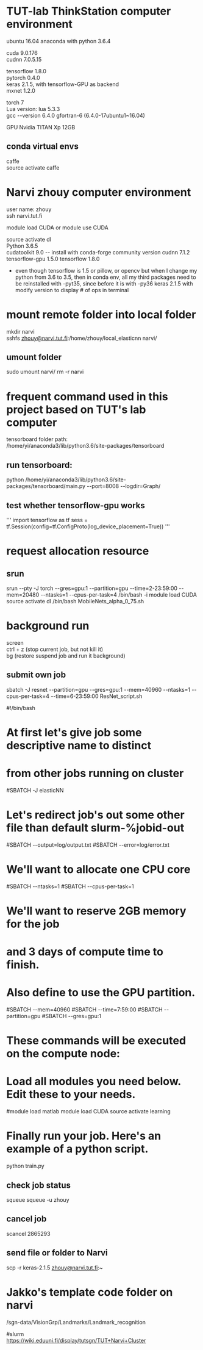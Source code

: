 # TUT-lab ThinkStation computer environment
ubuntu 16.04
anaconda with python 3.6.4  

cuda 9.0.176  
cudnn 7.0.5.15  

tensorflow 1.8.0  
pytorch 0.4.0  
keras 2.1.5, with tensorflow-GPU as backend  
mxnet 1.2.0  

torch 7  
Lua version: lua 5.3.3  
gcc --version  6.4.0
gfortran-6 (6.4.0-17ubuntu1~16.04)

GPU Nvidia TITAN Xp 12GB  


## conda virtual envs
caffe  
source activate caffe  


# Narvi zhouy computer environment
user name: zhouy  
ssh narvi.tut.fi  

module load CUDA or module use CUDA  

source activate dl  
Python 3.6.5  
cudatoolkit  9.0  -- install with conda-forge community version
cudnn 7.1.2
tensorflow-gpu 1.5.0
tensorflow 1.8.0

* even though tensorflow is 1.5 or pillow, or opencv but when I change my python from 3.6 to 3.5, then in conda env, all my third packages need to be reinstalled with -pyt35, since before it is with -py36
keras 2.1.5 with modify version to display # of ops in terminal

# mount remote folder into local folder
mkdir narvi  
sshfs zhouy@narvi.tut.fi:/home/zhouy/local_elasticnn narvi/
## umount folder
sudo umount narvi/
rm -r narvi

# frequent command used in this project based on TUT's lab computer
tensorboard folder path:  
/home/yi/anaconda3/lib/python3.6/site-packages/tensorboard

## run tensorboard:  
python /home/yi/anaconda3/lib/python3.6/site-packages/tensorboard/main.py --port=8008 --logdir=Graph/ 


## test whether tensorflow-gpu works
'''
import tensorflow as tf
sess = tf.Session(config=tf.ConfigProto(log_device_placement=True))
'''
# request allocation resource
## srun
srun --pty -J torch --gres=gpu:1 --partition=gpu --time=2-23:59:00 --mem=20480 --ntasks=1 --cpus-per-task=4 /bin/bash -i
module load CUDA
source activate dl
/bin/bash MobileNets_alpha_0_75.sh

# background run
screen  
ctrl + z (stop current job, but not kill it)  
bg (restore suspend job and run it background)  

## submit own job
sbatch -J resnet --partition=gpu --gres=gpu:1 --mem=40960 --ntasks=1 --cpus-per-task=4 --time=6-23:59:00 ResNet_script.sh



#!/bin/bash
#
# At first let's give job some descriptive name to distinct
# from other jobs running on cluster
#SBATCH -J elasticNN
#
# Let's redirect job's out some other file than default slurm-%jobid-out
#SBATCH --output=log/output.txt
#SBATCH --error=log/error.txt
#
# We'll want to allocate one CPU core
#SBATCH --ntasks=1
#SBATCH --cpus-per-task=1
#
# We'll want to reserve 2GB memory for the job
# and 3 days of compute time to finish.
# Also define to use the GPU partition.
#SBATCH --mem=40960
#SBATCH --time=7:59:00
#SBATCH --partition=gpu
#SBATCH --gres=gpu:1
#
# These commands will be executed on the compute node:

# Load all modules you need below. Edit these to your needs.

#module load matlab
module load CUDA
source activate learning

# Finally run your job. Here's an example of a python script.
python train.py





## check job status
squeue
squeue -u zhouy

## cancel job
scancel 2865293  

## send file or folder to Narvi
scp -r keras-2.1.5 zhouy@narvi.tut.fi:~  

# Jakko's template code folder on narvi
/sgn-data/VisionGrp/Landmarks/Landmark_recognition  

#slurm  
https://wiki.eduuni.fi/display/tutsgn/TUT+Narvi+Cluster    